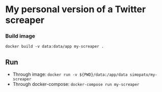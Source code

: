 # My personal version of a Twitter screaper



### Build image
```docker build -v data:data/app my-screaper .```
## Run
 - Through image: ```docker run -v ${PWD}/data:/app/data simopatu/my-screaper```
- Through docker-compose: ```docker-compose run my-screaper```